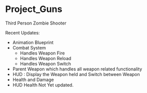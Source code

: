 # Project_Guns
Third Person Zombie Shooter

Recent Updates:
  - Animation Blueprint
  - Combat System
     - Handles Weapon Fire
     - Handles Weapon Reload
     - Handles Weapon Switch
  - Parent Weapon which handles all weapon related functionality
  - HUD : Display the Weapon held and Switch between Weapon
  - Health and Damage
  - HUD Health Not Yet updated.

